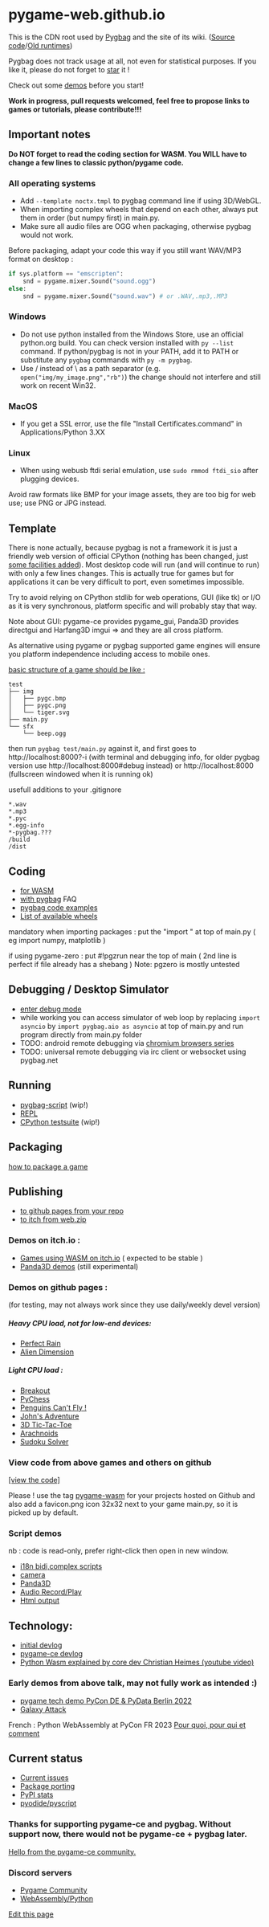 # pygame-web.github.io
This is the CDN root used by [Pygbag](https://pypi.org/project/pygbag/) and the site of its wiki.
([Source code](https://github.com/pygame-web/pygbag)/[Old runtimes](https://github.com/pygame-web/archives))

Pygbag does not track usage at all, not even for statistical purposes. If you like it, please do not forget to [star](https://github.com/pygame-web/pygbag/stargazers) it !

Check out some [demos](https://pygame-web.github.io/#demos-on-itchio-) before you start!

**Work in progress, pull requests welcomed, feel free to propose links to games or tutorials, please contribute!!!**


## Important notes

**Do NOT forget to read the coding section for WASM. You WILL have to change a few lines to classic python/pygame code.**
### All operating systems
- Add `--template noctx.tmpl` to pygbag command line if using 3D/WebGL.
- When importing complex wheels that depend on each other, always put them in order (but numpy first) in main.py.
- Make sure all audio files are OGG when packaging, otherwise pygbag would not work.

Before packaging, adapt your code this way if you still want WAV/MP3 format on desktop :
```py
if sys.platform == "emscripten":
    snd = pygame.mixer.Sound("sound.ogg")
else:
    snd = pygame.mixer.Sound("sound.wav") # or .WAV,.mp3,.MP3
```

### Windows
- Do not use python installed from the Windows Store, use an official python.org build. You can check version installed with
`py --list` command. If python/pygbag is not in your PATH, add it to PATH or substitute any `pygbag` commands with `py -m pygbag`.
- Use / instead of \ as a path separator (e.g. `open("img/my_image.png","rb")`) the change should not interfere and still work on recent Win32.

### MacOS
- If you get a SSL error, use the file "Install Certificates.command" in Applications/Python 3.XX

### Linux
- When using webusb ftdi serial emulation, use `sudo rmmod ftdi_sio` after plugging devices.

Avoid raw formats like BMP for your image assets, they are too big for web use; use PNG or JPG instead.

## Template

There is none actually, because pygbag is not a framework it is just a friendly web version of official CPython (nothing has been changed, just [some facilities added](https://discuss.python.org/t/status-of-wasm-in-cpythons-main-branch/15542/12?u=pmp-p)). Most desktop code will run (and will continue to run) with only a few lines changes. This is actually true for games  but for applications it can be very difficult to port, even sometimes impossible.

Try to avoid relying on CPython stdlib for web operations, GUI (like tk) or I/O as it is very synchronous, platform specific and will probably stay that way.

Note about GUI:  pygame-ce provides pygame_gui, Panda3D provides directgui and Harfang3D imgui => and they are all cross platform.

As alternative using pygame or pygbag supported game engines will ensure you platform independence including access to mobile ones.

[basic structure of a game should be like :](https://github.com/pygame-web/pygbag/tree/main/test)
```
test
├── img
│   ├── pygc.bmp
│   ├── pygc.png
│   └── tiger.svg
├── main.py
└── sfx
    └── beep.ogg
```
then run `pygbag test/main.py` against it, and first goes to http://localhost:8000?-i (with terminal and debugging info, for older pygbag version use http://localhost:8000#debug instead) or  http://localhost:8000 (fullscreen windowed when it is running ok)

usefull additions to your .gitignore 
```
*.wav
*.mp3
*.pyc
*.egg-info
*-pygbag.???
/build
/dist
```

## Coding
- [for WASM](https://pygame-web.github.io/wiki/python-wasm/)
- [with pygbag](https://pygame-web.github.io/wiki/pygbag-code/) FAQ
- [pygbag code examples](https://pygame-web.github.io/wiki/pygbag-code/#pygbag-code-specifics-samples-)
- [List of available wheels](https://pygame-web.github.io/wiki/pkg/)

mandatory when importing packages : put the  "import " at top of main.py ( eg import numpy, matplotlib )

if using pygame-zero : put #!pgzrun near the top of main ( 2nd line is perfect if file already has a shebang )
Note: pgzero is mostly untested 

## Debugging / Desktop Simulator
- [enter debug mode](https://pygame-web.github.io/wiki/pygbag-debug/)
- while working you can access simulator of web loop by replacing `import asyncio` by `import pygbag.aio as asyncio` at top of main.py and run program directly from main.py folder
- TODO: android remote debugging via [chromium browsers series](https://developer.chrome.com/docs/devtools/remote-debugging/)
- TODO: universal remote debugging via irc client or websocket using pygbag.net
   
## Running
- [pygbag-script](https://pygame-web.github.io/wiki/pygame-script/) (wip!)
- [REPL](https://pygame-web.github.io/showroom/python.html?-i-&-X-dev#https://gist.githubusercontent.com/pmp-p/cfd398c75608504293d21f2642e87968/raw/773022eef4a2cc676ab0475890577a2b5e79e429/hello.py)
- [CPython testsuite](https://pygame-web.github.io/showroom/pythondev.html?-d#src/testsuite.py%20all) (wip!)

## Packaging
[ how to package a game](https://pygame-web.github.io/wiki/pygbag/)

## Publishing
- [to github pages from your repo](https://pygame-web.github.io/wiki/pygbag/github.io/)
- [to itch from web.zip](https://pygame-web.github.io/wiki/pygbag/itch.io/)

### Demos on itch.io :

- [Games using WASM on itch.io](https://itch.io/c/2563651/pygame-wasm) ( expected to be stable )
- [Panda3D demos](https://itch.io/c/3724091/panda3d-wasm) (still experimental)

### Demos on github pages :

(for testing, may not always work since they use daily/weekly devel version)

##### Heavy CPU load, not for low-end devices:

- [Perfect Rain](https://pmp-p.github.io/pygame-perfect-rain-wasm/)
- [Alien Dimension](https://pmp-p.github.io/pygame-alien-dimension-wasm/)

##### Light CPU load :

- [Breakout](https://pmp-p.github.io/pygame-breakout-wasm/index.html)
- [PyChess](https://pmp-p.github.io/pygame-pychess-wasm/index.html)
- [Penguins Can't Fly !](https://pmp-p.github.io/pygame-PenguinsCantFly-wasm/)
- [John's Adventure](https://pmp-p.github.io/pygame-JohnsAdventure-wasm/)
- [3D Tic-Tac-Toe](https://pmp-p.github.io/pygame-ttt-3d-wasm/)
- [Arachnoids](https://pmp-p.github.io/pygame-arachnoids-wasm/)
- [Sudoku Solver](https://www.pete-j-matthews.com/Sudoku-Solver/)

### View code from above games and others on github

[[view the code]](https://github.com/pmp-p?tab=repositories&q=pygame-.-wasm&sort=name)

Please ! use the tag [pygame-wasm](https://github.com/topics/pygame-wasm) for your projects hosted on Github
and also add a favicon.png icon 32x32 next to your game main.py, so it is picked up by default.

### Script demos

nb : code is read-only, prefer right-click then open in new window.

- [i18n bidi,complex scripts](/showroom/pypad_git.html?-i#src/test_hb.py)
- [camera](/showroom/pypad_git.html?-i#src/test_vidcap.py)
- [Panda3D](/showroom/pypad_dev.html?-i#src/test_panda3d_cube.py)
- [Audio Record/Play](/showroom/pypad_dev.html?-i#src/test_audio.py)
- [Html output](/showroom/pypad_dev.html?-i#src/test_html.py)

## Technology:

- [initial devlog](https://github.com/pygame/pygame/issues/718) 
- [pygame-ce devlog](https://github.com/pygame-community/pygame-ce/issues/540)
- [Python Wasm explained by core dev Christian Heimes (youtube video)](https://www.youtube.com/watch?v=oa2LllRZUlU)

### Early demos from above talk, may not fully work as intended :)

- [pygame tech demo PyCon DE & PyData Berlin 2022](https://pmp-p.github.io/pygame-wasm/)
- [Galaxy Attack](https://pmp-p.github.io/pygame-galaxy-attack-wasm/)

French : Python WebAssembly at PyCon FR 2023
[Pour quoi, pour qui et comment](https://harfang3d.github.io/pyconfr2023/#1)

## Current status

- [Current issues](https://github.com/pygame-web/pygbag/issues)
- [Package porting](https://github.com/pygame-web/pkg-porting-wasm/issues)
- [PyPI stats](https://pepy.tech/project/pygbag)
- [pyodide/pyscript](https://github.com/pyodide/pyodide/issues/289#issuecomment-1121021861)


### Thanks for supporting pygame-ce and pygbag. Without support now, there would not be pygame-ce + pygbag later.

[Hello from the pygame-ce community.](https://pyga.me/)

### Discord servers

- [Pygame Community](https://discord.gg/p7RjnVNTcM)
- [WebAssembly/Python](https://discord.gg/MCTM4xFDMK)

[Edit this page](https://github.com/pygame-web/pygame-web.github.io/edit/main/README.md)
